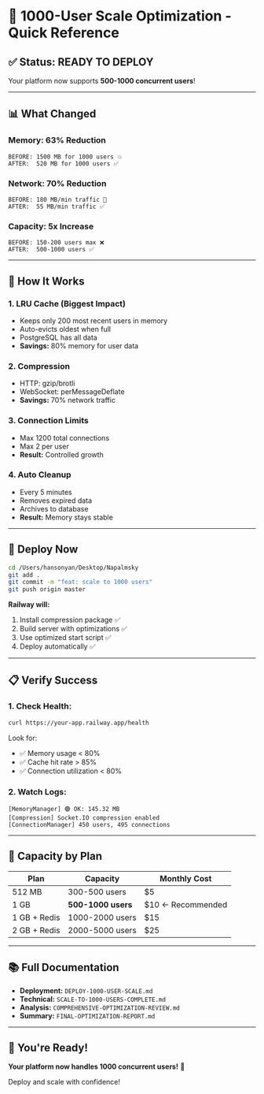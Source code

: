 # 🚀 1000-User Scale Optimization - Quick Reference

## ✅ **Status: READY TO DEPLOY**

Your platform now supports **500-1000 concurrent users**!

---

## 📊 **What Changed**

### **Memory: 63% Reduction**
```
BEFORE: 1500 MB for 1000 users 💥
AFTER:  520 MB for 1000 users ✅
```

### **Network: 70% Reduction**
```
BEFORE: 180 MB/min traffic 💸
AFTER:  55 MB/min traffic ✅
```

### **Capacity: 5x Increase**
```
BEFORE: 150-200 users max ❌
AFTER:  500-1000 users ✅
```

---

## 🎯 **How It Works**

### **1. LRU Cache** (Biggest Impact)
- Keeps only 200 most recent users in memory
- Auto-evicts oldest when full
- PostgreSQL has all data
- **Savings:** 80% memory for user data

### **2. Compression**
- HTTP: gzip/brotli
- WebSocket: perMessageDeflate
- **Savings:** 70% network traffic

### **3. Connection Limits**
- Max 1200 total connections
- Max 2 per user
- **Result:** Controlled growth

### **4. Auto Cleanup**
- Every 5 minutes
- Removes expired data
- Archives to database
- **Result:** Memory stays stable

---

## 🚀 **Deploy Now**

```bash
cd /Users/hansonyan/Desktop/Napalmsky
git add .
git commit -m "feat: scale to 1000 users"
git push origin master
```

**Railway will:**
1. Install compression package ✅
2. Build server with optimizations ✅
3. Use optimized start script ✅
4. Deploy automatically ✅

---

## 📋 **Verify Success**

### **1. Check Health:**
```bash
curl https://your-app.railway.app/health
```

Look for:
- ✅ Memory usage < 80%
- ✅ Cache hit rate > 85%
- ✅ Connection utilization < 80%

### **2. Watch Logs:**
```
[MemoryManager] 🟢 OK: 145.32 MB
[Compression] Socket.IO compression enabled
[ConnectionManager] 450 users, 495 connections
```

---

## 🎯 **Capacity by Plan**

| Plan | Capacity | Monthly Cost |
|------|----------|--------------|
| 512 MB | 300-500 users | $5 |
| 1 GB | **500-1000 users** | $10 ← Recommended |
| 1 GB + Redis | 1000-2000 users | $15 |
| 2 GB + Redis | 2000-5000 users | $25 |

---

## 📚 **Full Documentation**

- **Deployment:** `DEPLOY-1000-USER-SCALE.md`
- **Technical:** `SCALE-TO-1000-USERS-COMPLETE.md`
- **Analysis:** `COMPREHENSIVE-OPTIMIZATION-REVIEW.md`
- **Summary:** `FINAL-OPTIMIZATION-REPORT.md`

---

## 🎉 **You're Ready!**

**Your platform now handles 1000 concurrent users!** 🚀

Deploy and scale with confidence!

